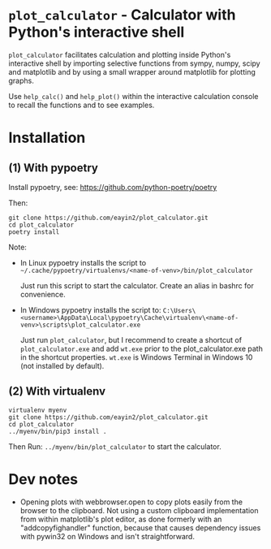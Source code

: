 # `plot_calculator` - Calculator with Python's interactive shell
`plot_calculator` facilitates calculation and plotting inside Python's interactive shell by
importing selective functions from sympy, numpy, scipy and matplotlib and by using a small
wrapper around matplotlib for plotting graphs.

Use `help_calc()` and `help_plot()` within the interactive calculation console to recall the
functions and to see examples.

# Installation

## (1) With pypoetry
Install pypoetry, see: https://github.com/python-poetry/poetry

Then:
```
git clone https://github.com/eayin2/plot_calculator.git
cd plot_calculator
poetry install
```

Note:
- In Linux pypoetry installs the script to
  `~/.cache/pypoetry/virtualenvs/<name-of-venv>/bin/plot_calculator`
  
  Just run this script to start the calculator. Create an alias in bashrc for convenience.
- In Windows pypoetry installs the script to:
  `C:\Users\<username>\AppData\Local\pypoetry\Cache\virtualenv\<name-of-venv>\scripts\plot_calculator.exe`

  Just run `plot_calculator`, but I recommend to create a shortcut of `plot_calculator.exe` and
  add `wt.exe` prior to the plot_calculator.exe path in the shortcut properties. `wt.exe` is
  Windows Terminal in Windows 10 (not installed by default).

## (2) With virtualenv
```
virtualenv myenv
git clone https://github.com/eayin2/plot_calculator.git
cd plot_calculator
../myenv/bin/pip3 install .
```

Then Run: `../myenv/bin/plot_calculator` to start the calculator.

# Dev notes
- Opening plots with webbrowser.open to copy plots easily from the browser to the clipboard. Not
  using a custom clipboard implementation from within matplotlib's plot editor, as done formerly
  with an "addcopyfighandler" function, because that causes dependency issues with pywin32 on
  Windows and isn't straightforward.
